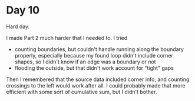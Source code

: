 # Day 10

Hard day.

I made Part 2 much harder that I needed to. I tried
* counting boundaries, but couldn't handle running along the boundary properly, especially because my found loop didn't include corner shapes, so I didn't know if an edge was a boundary or not
* flooding the outside, but that didn't work account for "tight" gaps

Then I remembered that the source data included corner info, and counting crossings to the left would work after all. I could probably made that more efficient with some sort of cumulative sum, but I didn't bother.
